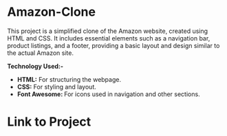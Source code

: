 # Amazon-Clone
This project is a simplified clone of the Amazon website, created using HTML and CSS. It includes essential elements such as a navigation bar, product listings, and a footer, providing a basic layout and design similar to the actual Amazon site.

<b>Technology Used:-</b>
<ul>
    <li><b>HTML:</b> For structuring the webpage.</li>
    <li><b>CSS:</b> For styling and layout.</li>
    <li><b>Font Awesome: </b>For icons used in navigation and other sections.</li>
</ul>

# Link to Project
<a href="https://abhi231210003.github.io/Amazon-Clone/" ></a>
